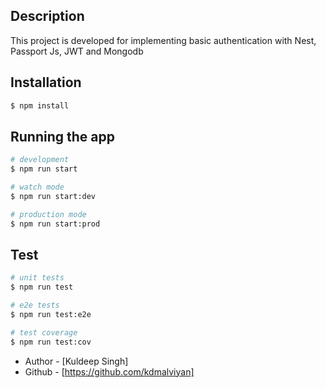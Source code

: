 
## Description
This project is developed for implementing basic authentication with Nest, Passport Js, JWT and Mongodb
## Installation

```bash
$ npm install
```

## Running the app

```bash
# development
$ npm run start

# watch mode
$ npm run start:dev

# production mode
$ npm run start:prod
```

## Test

```bash
# unit tests
$ npm run test

# e2e tests
$ npm run test:e2e

# test coverage
$ npm run test:cov
```

- Author - [Kuldeep Singh]
- Github - [https://github.com/kdmalviyan]

